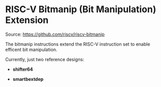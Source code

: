 # RISC-V Bitmanip (Bit Manipulation) Extension

Source: https://github.com/riscv/riscv-bitmanip

The bitmanip instructions extend the RISC-V instruction set to enable
efficent bit manipulation.

Currently, just two reference designs:

- **shifter64**

- **smartbextdep**
